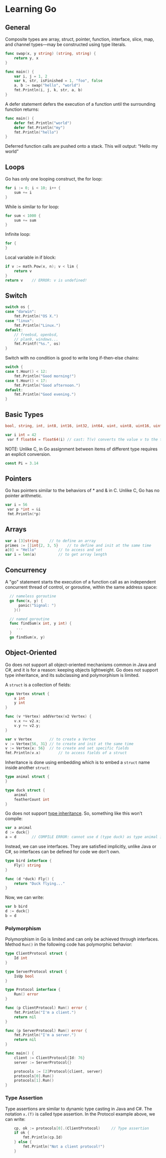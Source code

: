 # Learning Go

## General
Composite types are array, struct, pointer, function, interface, slice, map, and channel types—may be constructed using type literals.

```go
func swap(x, y string) (string, string) {
	return y, x
}
```

```go
func main() {
	var i, j = 1, 2
	var k, str, isFinished = 1, "foo", false
	a, b := swap("hello", "world")
	fmt.Println(i, j, k, str, a, b)
}
```

A defer statement defers the execution of a function until the surrounding function returns:

```go
func main() {
	defer fmt.Println("world")
	defer fmt.Println("my")
	fmt.Println("hello")
}
```

Deferred function calls are pushed onto a stack. This will output: “Hello my world”

## Loops
Go has only one looping construct, the for loop:

```go
for i := 0; i < 10; i++ {
	sum += i
}
```

While is similar to for loop:

```go
for sum < 1000 {
	sum += sum
}
```

Infinite loop:

```go
for {
}
```

Local variable in if block:

```go
if v := math.Pow(x, n); v < lim {
	return v
}
return v	// ERROR: v is undefined!
```

## Switch

```go
switch os {
case "darwin":
	fmt.Println("OS X.")
case "linux":
	fmt.Println("Linux.")
default:
	// freebsd, openbsd,
	// plan9, windows...
	fmt.Printf("%s.", os)
}
```

Switch with no condition is good to write long if-then-else chains:

```go
switch {
case t.Hour() < 12:
	fmt.Println("Good morning!")
case t.Hour() < 17:
	fmt.Println("Good afternoon.")
default:
	fmt.Println("Good evening.")
}
```

## Basic Types
```go
bool, string, int, int8, int16, int32, int64, uint, uint8, uint16, uint32, uint64, uintptr byte (alias for uint8), rune (alias for int32), float32, float64, complex64, complex128
```

```go
var i int = 42
 var f float64 = float64(i)	// cast: T(v) converts the value v to the type T
```
NOTE: Unlike C, in Go assignment between items of different type requires an explicit conversion.

```go
const Pi = 3.14
```

## Pointers
Go has pointers similar to the behaviors of * and & in C. Unlike C, Go has no pointer arithmetic. 

```go
var i = 56
 var p *int = &i
 fmt.Println(*p)
```

## Arrays

```go
var a [3]string		// to define an array
primes := []int{2, 3, 5}	// to define and init at the same time
a[0] = "Hello"			// to access and set
var i = len(a)			// to get array length
```

## Concurrency 
A "go" statement starts the execution of a function call as an independent concurrent thread of control, or goroutine, within the same address space:

```go
  // nameless goroutine
  go func(x, y) {
      panic("Signal: ")
    }()

  // named goroutine
  func findSum(x int, y int) {
     ...
  }   
  go findSum(x, y)
```

## Object-Oriented
Go does not support all object-oriented mechanisms common in Java and C#, and it is for a reason: keeping objects lightweight. Go does not support type inheritance, and its subclassing and polymorphism is limited.

A `struct` is a collection of fields: 

```go
type Vertex struct {
	x int
	y int
}

func (v *Vertex) addVertex(v2 Vertex) {
	v.x += v2.x;
	v.y += v2.y;
}

var v Vertex		// to create a Vertex
v := Vertex{56, 31}	// to create and init at the same time
v := Vertex{x: 56}	// to create and set specific fields
fmt.Println(v.x)		// to access fields of a struct
```

Inheritance is done using embedding which is to embed a `struct` name inside another `struct`:

```go
type animal struct {
}

type duck struct {
	animal
	featherCount int
}
```

Go does not support [type inheritance](https://golang.org/doc/faq#inheritance). So, something like this won't compile:
 
```go
var a animal
d := duck{}
a = d		// COMPILE ERROR: cannot use d (type duck) as type animal in assignment 
```

Instead, we can use interfaces. They are satisfied implicitly, unlike Java or C#, so interfaces can be defined for code we don’t own.

```go
type bird interface {
	Fly() string
}

func (d *duck) Fly() {
	return "Duck flying..."
}
```

Now, we can write:

```go
var b bird
d := duck{}
b = d
```

### Polymorphism
Polymorphism in Go is limited and can only be achieved through interfaces. Method `Run()` in the following code has polymorphic behavior:

```go
type ClientProtocol struct {
	Id int
}

type ServerProtocol struct {
	IsUp bool
}

type Protocol interface {
	Run() error
}

func (p ClientProtocol) Run() error {
	fmt.Println("I'm a client.")
	return nil
}

func (p ServerProtocol) Run() error {
	fmt.Println("I'm a server.")
	return nil
}

func main() {
	client := ClientProtocol{Id: 76}
	server := ServerProtocol{}

	protocols := [2]Protocol{client, server}
	protocols[0].Run()
	protocols[1].Run()
}
```

### Type Assertion
Type assertions are similar to dynamic type casting in Java and C#. The notation `x.(T)` is called type assertion. In the Protocol example above, we can write:

```go
	cp, ok := protocols[0].(ClientProtocol)		// Type assertion
	if ok {
		fmt.Println(cp.Id)
	} else {
		fmt.Println("Not a client protocol!")
	}
```